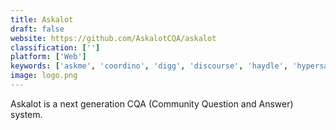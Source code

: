 ```yaml
---
title: Askalot
draft: false 
website: https://github.com/AskalotCQA/askalot
classification: ['']
platform: ['Web']
keywords: ['askme', 'coordino', 'digg', 'discourse', 'haydle', 'hypersay', 'jitsi', 'mamute', 'osqa', 'quora', 'reddit', 'shapado', 'solace', 'stack_overflow', 'super_user', 'talkyard', 'telegram', 'wooclap']
image: logo.png
---
```

Askalot is a next generation CQA (Community Question and Answer) system.